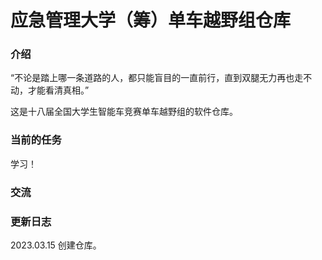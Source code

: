 # 应急管理大学（筹）单车越野组仓库

### 介绍
“不论是踏上哪一条道路的人，都只能盲目的一直前行，直到双腿无力再也走不动，才能看清真相。”

这是十八届全国大学生智能车竞赛单车越野组的软件仓库。

### 当前的任务
学习！

### 交流

### 更新日志
2023.03.15 创建仓库。